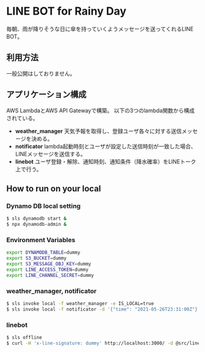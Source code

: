 # LINE BOT for Rainy Day
毎朝、雨が降りそうな日に傘を持っていくようメッセージを送ってくれるLINE BOT。

## 利用方法
一般公開はしておりません。

## アプリケーション構成
AWS LambdaとAWS API Gatewayで構築。
以下の3つのlambda関数から構成されている。

- **weather_manager**
天気予報を取得し、登録ユーザ各々に対する送信メッセージを決める。
- **notificator**
lambda起動時刻とユーザが設定した送信時刻が一致した場合、LINEメッセージを送信する。
- **linebot**
ユーザ登録・解除、通知時刻、通知条件（降水確率）をLINEトーク上で行う。


## How to run on your local

### Dynamo DB local setting

```sh
$ sls dynamodb start &
$ npx dynamodb-admin &
```

### Environment Variables

```sh
export DYNAMODB_TABLE=dummy
export S3_BUCKET=dummy
export S3_MESSAGE_OBJ_KEY=dummy
export LINE_ACCESS_TOKEN=dummy
export LINE_CHANNEL_SECRET=dummy
```

### weather_manager, notificator

```sh
$ sls invoke local -f weather_manager -e IS_LOCAL=true
$ sls invoke local -f notificator -d '{"time": "2021-05-26T23:31:00Z"}' -e IS_LOCAL=true
```

### linebot

```sh
$ sls offline
$ curl -H 'x-line-signature: dummy' http://localhost:3000/ -d @src/linebot/testdata.json
```
